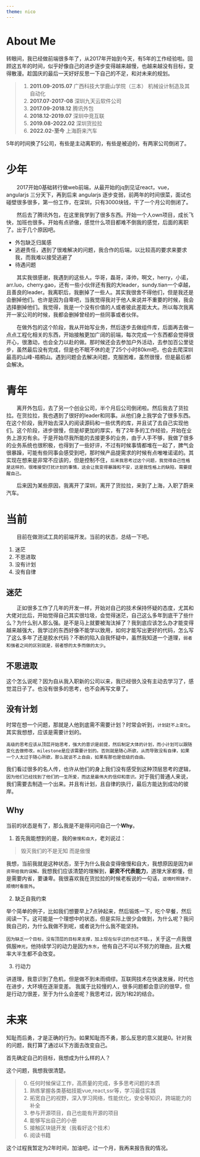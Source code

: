 ```yaml
---
theme: nico
---
```



# About Me

转眼间，我已经做前端很多年了，从2017年开始到今天，有5年的工作经验啦。回顾这五年的时间，似乎好像自己的进步逐步变得越来越慢，也越来越没有目标，变得散漫。趁国庆的最后一天好好反思一下自己的不足，和对未来的规划。

>  1. **2011.09-2015.07** 广西科技大学鹿山学院（三本） 机械设计制造及其自动化
>  2. **2017.07-2017-08** 深圳九天云软件公司
>  3. **2017.09-2018.12** 腾讯外包
>  4. **2018.12-2019.07** 深圳中竞互联
>  5. **2019.08-2022.02** 深圳货拉拉
>  6. **2022.02-至今** 上海蔚来汽车

5年的时间换了5公司，有些是主动离职的，有些是被迫的，有两家公司倒闭了。

# 少年

&ensp;&ensp;&ensp;&ensp;2017开始0基础转行做web前端，从最开始的jq到见证react，vue，angularjs 三分天下，再到后来 angularjs 逐步变弱，前两年的时间很菜，面试也碰壁很多很多，第一份工作，在深圳，只有3000块钱，干了一个月公司倒闭了。

&ensp;&ensp;&ensp;&ensp;然后去了腾讯外包，在这里我学到了很多东西。开始一个人own项目，成长飞快，加班也很多。开始有点骄傲，感觉什么项目都难不倒我的感觉，后面的离职了。出于几个原因吧。

- 外包缺乏归属感
- 逃避责任，遇到了很难解决的问题，我合作的后端，以比较高的要求来要求我，而我难以接受逃避了
- 待遇问题


&ensp;&ensp;&ensp;&ensp;其实我很感谢，我遇到的这些人。华哥，磊哥，泽帅，啊文，herry，小诺，arr.luo，cherry.gao，还有一些小伙伴还有我的大leader，sundy.tian一个卓越，且善良的leader。我离职后，我删掉了一些人。其实我很舍不得他们，但是我还是会删掉他们。也许是因为自卑吧，当我觉得我对于他人来说并不重要的时候，我会选择删掉他们。我觉得，我是一个没有价值的人或者彼此差距太大。所以每次我离开一家公司的时候，我都会删掉曾经的一些同事或者伙伴。


&ensp;&ensp;&ensp;&ensp;在做外包的这个阶段，我从开始写业务，然后逐步去做组件库，后面再去做一点点工程化相关的东西，开始接触更加广阔的前端，每次完成一个东西都会觉得很开心，很激动，也会全力以赴的做。那时候还会去参加户外活动，去参加百公里徒步，虽然最后没有完成，但是也不眠不休的走了25个小时80km吧，也会去爬深圳最高的山峰-梧桐山。遇到问题会去解决问题，克服困难，虽然很慢，但是最后都会解决。



# 青年

&ensp;&ensp;&ensp;&ensp;离开外包后，去了另一个创业公司，半个月后公司倒闭啦。然后我去了货拉拉。在货拉拉，我也遇到了很好的leader和同事。从他们身上我学会了很多东西。在这个阶段，我开始去深入的阅读源码和一些优秀的库，并且试了去自己实现他们。这个阶段，进步很慢，但是却更加的厚实，有了2年多的工作经验，开始在业务上游刃有余。于是开始尽我所能的去接更多的业务，由于人手不够，我做了很多的业务系统也很积极，也得到了一些好评，不过有时候事情都堆在一起了，脾气会很暴躁，可能有些同事会感受到吧，那时候产品提需求的时候有点唯唯诺诺的。其实现在想来是非常不应该的，但是控制不住，`后来我思考过这个问题，我觉得自己性格是这样的，很难接受打扰计划的事情，这会让我变得暴躁和不安，这是我性格上的缺陷，需要提醒自己。`

&ensp;&ensp;&ensp;&ensp;后来因为某些原因，我离开了深圳，离开了货拉拉，来到了上海，入职了蔚来汽车。


# 当前


&ensp;&ensp;&ensp;&ensp;目前在做测试工具的前端开发。当前的状态，总结一下吧。

1.  迷茫
2.  不思进取
3.  没有计划
4.  没有自律

## 迷茫

&ensp;&ensp;&ensp;&ensp;正如很多工作了几年的开发一样，开始对自己的技术保持怀疑的态度，尤其和大佬对比后，开始觉得自己其实很垃圾，会觉得迷茫，自己这么多年到底干了些什么？为什么别人那么强。是不是马上就要被淘汰掉了？我到底应该怎么办才能变得越来越强大，我学过的东西好像不能学以致用，如何才能写出更好的代码，怎么写了这么多年了还是胶水代码？不断的陷入自我怀疑中，虽然我知道一个道理，`弱者和强者之间的区别就是，弱者想的太多而做的太少`。

## 不思进取

这个怎么说呢？因为自从我入职新的公司以来，我已经很久没有主动去学习了，感觉混日子了。也没有很多的思考，也不会再写文章了。

## 没有计划

时常在想一个问题，那就是人他到底需不需要计划？时常会听到，`计划赶不上变化`。其实我想想，应该是需要计划的。

`高级的思考应该从顶层开始思考，强大的意识是前提，然后制定大体的计划，而小计划可以跟随变化去做修改，milestone是应该需要计划的。否则就是随心所欲，从而导致没有自律，如果一个人太过于随心所欲，那么就谈不上自由，如果有那也是低级的自由。`

我们看过很多的名人传，也许从他们的身上我们没有感受到这种顶层思考的逻辑，`因为他们已经找到了他们的一生所爱，而这是最伟大的信仰和意识。`对于我们普通人来说，我们需要去制造一个出来。并且有计划，且自律的执行，最后方能达到成功的彼岸。

## Why

当前的状态是有了，那么我是不是得问问自己一个**Why**。

1. 首先我能想到的是，我的`傲慢和自大`，老刘说过：
> 毁灭我们的不是无知 而是傲慢

我想，当前我就是这种状态，至于为什么我会变得傲慢和自大，我想原因是因为`薪资带给我的误解。`我想我们应该清楚的理解到，**薪资不代表能力**，道理大家都懂，但是需要内省，要谦卑。我很喜欢我在货拉拉的时候老板说的一句话，`逆境时照镜子，顺境时看窗外`。

2. 缺乏自我约束

举个简单的例子，比如我们想要早上7点钟起来，然后锻炼一下，吃个早餐，然后阅读一下。这可能是一个理想中的状态，但是实际上很少会做到，为什么呢？我问我自己的，为什么我做不到呢，或者说为什么我不能坚持。

`因为缺乏一个目标，没有顶层的目标来支撑，加上现在似乎过的也还不错。`，关于这一点我很佩服`神光`，他持续学习的动力是因为`东东`，他有自己不可以不努力的理由，且大概率大半生都不会改变。


3. 行动力

讲道理，我意识到了危机，但是做不到未雨绸缪。互联网技术在快速发展，时代也在进步，大环境在逐渐变差。
我属于比较慢的人，很多问题都会意识的很早，但是行动力很差，至于为什么会差呢？我思考过，因为1和2的结合。

# 未来

知耻而后勇，才是正确的行为。如果知耻而不勇，那么反思的意义就是0。针对我的问题，我打算了通过以下方面去改变自己。

首先确定自己的目标，我想成为什么样的人？

这个问题，我想我很清楚。

> 0. 任何时候保证工作，高质量的完成，多多思考问题的本质
> 1. 熟练掌握各类基础技能vue,react,ssr等，学习最佳实践
> 2. 拓宽自己的视野，深入学习网络，性能优化，安全等知识，跨端能力的补全
> 3. 参与开源项目，自己也能有开源的项目
> 4. 能够写出自己的小册
> 5. 接触区块链开发（我看好这个技术）
> 6. 阅读书籍

这个过程我暂定为2年时间，加油吧，过一个月，我再来报告我的情况。